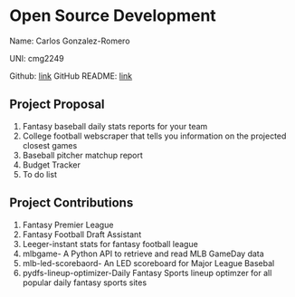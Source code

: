 # Open Source Development

Name: Carlos Gonzalez-Romero

UNI: cmg2249

Github: [link](https://github.com/Cargo1284)
GitHub README: [link](https://github.com/Cargo1284/Cargo1284/blob/main/README.md)


## Project Proposal
1. Fantasy baseball daily stats reports for your team
2. College football webscraper that tells you information on the projected closest games
3. Baseball pitcher matchup report
4. Budget Tracker 
5. To do list

## Project Contributions
1. Fantasy Premier League
2. Fantasy Football Draft Assistant
3. Leeger-instant stats for fantasy football league
4. mlbgame- A Python API to retrieve and read MLB GameDay data
5. mlb-led-scorebaord- An LED scoreboard for Major League Basebal
6. pydfs-lineup-optimizer-Daily Fantasy Sports lineup optimzer for all popular daily fantasy sports sites